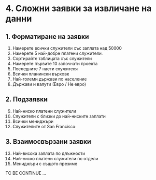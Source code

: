 # 4. Сложни заявки за извличане на данни

## 1. Форматиране на заявки
01. Намерете всички служители със заплата над 50000
02. Намерете 5 най-добре платени служители.
03. Сортирайте таблицата със служители
04. Намерете първите 10 започнати проекта
05. Последните 7 наети служителя
06. Всички планински върхове
07. Най-големи държави по население
08. Държави и валути (Евро / Не евро)

## 2. Подзаявки
09. Най-ниско платени служители
10. Служители с близки до най-ниските заплати
11. Всички мениджъри
12. Служителите от San Francisco

## 3. Взаимосвързани заявки
13.	Най-висока заплата по длъжности
14.	Най-ниско платени служители по отдели
15.	Мениджъри с същото презиме 

TO BE CONTINUE ...
